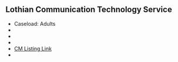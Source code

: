 
## Lothian Communication Technology Service

- Caseload: Adults 
- <i class="fa fa-phone"></i> 
- <i class="fa fa-envelope"></i> 
- <i class="fa fa-home"></i> []()
- [CM Listing Link]()
- 
